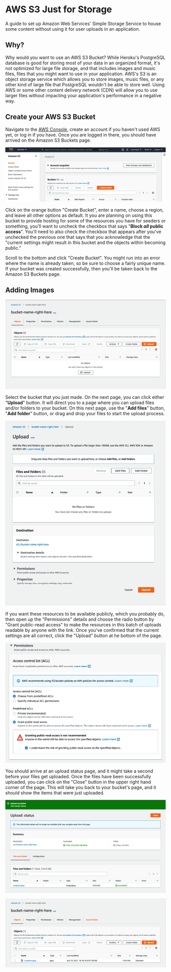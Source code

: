 # AWS S3 Just for Storage

A guide to set up Amazon Web Services' Simple Storage Service to house some
content without using it for user uploads in an application.

## Why?

Why would you want to use an AWS S3 Bucket? While Heroku's PostgreSQL database
is good for storing most of your data in an organized format, it's not optimized
for large file storage, and that includes images and music files, files that you
might want to use in your application. AWS's S3 is an object storage service
which allows you to store images, music files, or any other kind of large file
that PostgreSQL wouldn't be able to store well. Using AWS or some other content
delivery network (CDN) will allow you to use larger files without impacting your
application's performance in a negative way.

## Create your AWS S3 Bucket

Navigate to the [AWS Console], create an account if you haven't used AWS yet, or
log in if you have. Once you are logged in there, you should have arrived on the
Amazon S3 Buckets page.

![aws-s3-buckets-page]

Click on the orange button "Create Bucket", enter a name, choose a region, and
leave all other options as default. It you are planning on using this bucket to
provide hosting for some of the resources you have for seeders or something,
you'll want to uncheck the checkbox that says "**Block *all* public access**".
You'll need to also check the checkbox that appears after you've unchecked the
previous one that says that you acknowledge that the "current settings might
result in this bucket and the objects within becoming public."

Scroll to the bottom and click "Create Bucket". You might run into an error
where the name is already taken, so be sure to choose a fairly unique name. If
your bucket was created successfully, then you'll be taken back to the Amazon S3
Buckets page.

## Adding Images

![aws-s3-bucket-before-upload]

Select the bucket that you just made. On the next page, you can click either
"**Upload**" button. It will direct you to a page where you can upload files
and/or folders to your bucket. On this next page, use the "**Add files**"
button, "**Add folder**" button, or drag and drop your files to start the upload
process.

![aws-s3-upload]

If you want these resources to be available publicly, which you probably do,
then open up the "Permissions" details and choose the radio button by "Grant
public-read access" to make the resources in this batch of uploads readable by
anyone with the link. Once you've confirmed that the current settings are all
correct, click the "Upload" button at he bottom of the page.

![aws-s3-upload-permissions]

You should arrive at an upload status page, and it might take a second before
your files get uploaded. Once the files have been successfully uploaded, you can
click on the "Close" button in the upper right hand corner of the page. This
will take you back to your bucket's page, and it should show the items that were
just uploaded.

![aws-s3-upload-status]

![aws-s3-bucket-after-upload]

[AWS Console]: https://s3.console.aws.amazon.com/s3/home
[aws-s3-buckets-page]: ./assets/aws-s3-buckets-page.png
[aws-s3-bucket-before-upload]: ./assets/aws-s3-bucket-before-upload.png
[aws-s3-upload]: ./assets/aws-s3-upload.png
[aws-s3-upload-permissions]: ./assets/aws-s3-upload-permissions.png
[aws-s3-upload-status]: ./assets/aws-s3-upload-status.png
[aws-s3-bucket-after-upload]: ./assets/aws-s3-bucket-after-upload.png
